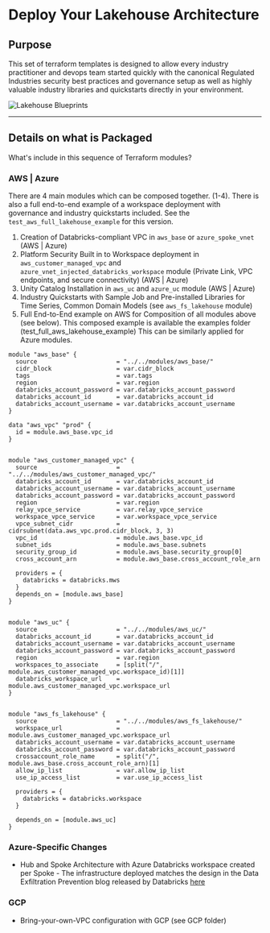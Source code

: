 # Deploy Your Lakehouse Architecture

## Purpose

This set of terraform templates is designed to allow every industry practitioner and devops team started quickly with the canonical Regulated Industries security best practices and governance setup as well as highly valuable industry libraries and quickstarts directly in your environment.

![Lakehouse Blueprints](https://raw.githubusercontent.com/databricks/terraform-databricks-lakehouse-blueprints/main/Blueprints.png)

---

## Details on what is Packaged

What's include in this sequence of Terraform modules?

### AWS | Azure

There are 4 main modules which can be composed together. (1-4). There is also a full end-to-end example of a workspace deployment with governance and industry quickstarts included. See the `test_aws_full_lakehouse_example` for this version.

1. Creation of Databricks-compliant VPC in `aws_base` or `azure_spoke_vnet` (AWS | Azure)
2. Platform Security Built in to Workspace deployment in `aws_customer_managed_vpc` and `azure_vnet_injected_databricks_workspace` module (Private Link, VPC endpoints, and secure connectivity) (AWS | Azure)
3. Unity Catalog Installation in `aws_uc` and `azure_uc` module (AWS | Azure)
4. Industry Quickstarts with Sample Job and Pre-installed Libraries for Time Series, Common Domain Models (see `aws_fs_lakehouse` module)
5. Full End-to-End example on AWS for Composition of all modules above (see below). This composed example is available the examples folder (test_full_aws_lakehouse_example) This can be similarly applied for Azure modules.

```hcl
module "aws_base" {
  source                      = "../../modules/aws_base/"
  cidr_block                  = var.cidr_block
  tags                        = var.tags
  region                      = var.region
  databricks_account_password = var.databricks_account_password
  databricks_account_id       = var.databricks_account_id
  databricks_account_username = var.databricks_account_username
}

data "aws_vpc" "prod" {
  id = module.aws_base.vpc_id
}


module "aws_customer_managed_vpc" {
  source                      = "../../modules/aws_customer_managed_vpc/"
  databricks_account_id       = var.databricks_account_id
  databricks_account_username = var.databricks_account_username
  databricks_account_password = var.databricks_account_password
  region                      = var.region
  relay_vpce_service          = var.relay_vpce_service
  workspace_vpce_service      = var.workspace_vpce_service
  vpce_subnet_cidr            = cidrsubnet(data.aws_vpc.prod.cidr_block, 3, 3)
  vpc_id                      = module.aws_base.vpc_id
  subnet_ids                  = module.aws_base.subnets
  security_group_id           = module.aws_base.security_group[0]
  cross_account_arn           = module.aws_base.cross_account_role_arn

  providers = {
    databricks = databricks.mws
  }
  depends_on = [module.aws_base]
}


module "aws_uc" {
  source                      = "../../modules/aws_uc/"
  databricks_account_id       = var.databricks_account_id
  databricks_account_username = var.databricks_account_username
  databricks_account_password = var.databricks_account_password
  region                      = var.region
  workspaces_to_associate     = [split("/", module.aws_customer_managed_vpc.workspace_id)[1]]
  databricks_workspace_url    = module.aws_customer_managed_vpc.workspace_url
}


module "aws_fs_lakehouse" {
  source                      = "../../modules/aws_fs_lakehouse/"
  workspace_url               = module.aws_customer_managed_vpc.workspace_url
  databricks_account_username = var.databricks_account_username
  databricks_account_password = var.databricks_account_password
  crossaccount_role_name      = split("/", module.aws_base.cross_account_role_arn)[1]
  allow_ip_list               = var.allow_ip_list
  use_ip_access_list          = var.use_ip_access_list

  providers = {
    databricks = databricks.workspace
  }

  depends_on = [module.aws_uc]
}
```

### Azure-Specific Changes

* Hub and Spoke Architecture with Azure Databricks workspace created per Spoke - The infrastructure deployed matches the design in the Data Exfiltration Prevention blog released by Databricks [here](https://www.databricks.com/blog/2020/03/27/data-exfiltration-protection-with-azure-databricks.html)

### GCP

* Bring-your-own-VPC configuration with GCP (see GCP folder)
